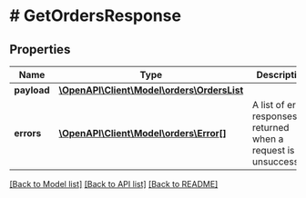 # # GetOrdersResponse

## Properties

Name | Type | Description | Notes
------------ | ------------- | ------------- | -------------
**payload** | [**\OpenAPI\Client\Model\orders\OrdersList**](OrdersList.md) |  | [optional]
**errors** | [**\OpenAPI\Client\Model\orders\Error[]**](Error.md) | A list of error responses returned when a request is unsuccessful. | [optional]

[[Back to Model list]](../../README.md#models) [[Back to API list]](../../README.md#endpoints) [[Back to README]](../../README.md)
